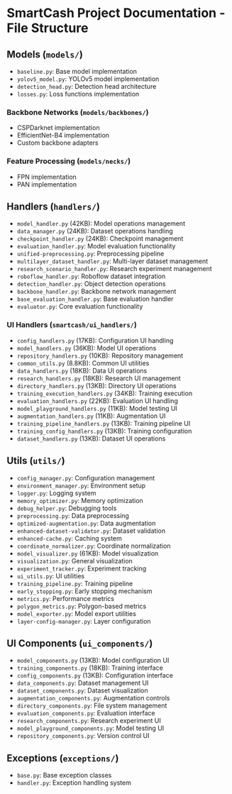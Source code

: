 # SmartCash Project Documentation - File Structure

## Models (`models/`)
- `baseline.py`: Base model implementation
- `yolov5_model.py`: YOLOv5 model implementation
- `detection_head.py`: Detection head architecture
- `losses.py`: Loss functions implementation

### Backbone Networks (`models/backbones/`)
- CSPDarknet implementation
- EfficientNet-B4 implementation
- Custom backbone adapters

### Feature Processing (`models/necks/`)
- FPN implementation
- PAN implementation

## Handlers (`handlers/`)
- `model_handler.py` (42KB): Model operations management
- `data_manager.py` (24KB): Dataset operations handling
- `checkpoint_handler.py` (24KB): Checkpoint management
- `evaluation_handler.py`: Model evaluation functionality
- `unified-preprocessing.py`: Preprocessing pipeline
- `multilayer_dataset_handler.py`: Multi-layer dataset management
- `research_scenario_handler.py`: Research experiment management
- `roboflow_handler.py`: Roboflow dataset integration
- `detection_handler.py`: Object detection operations
- `backbone_handler.py`: Backbone network management
- `base_evaluation_handler.py`: Base evaluation handler
- `evaluator.py`: Core evaluation functionality

### UI Handlers (`smartcash/ui_handlers/`)
- `config_handlers.py` (17KB): Configuration UI handling
- `model_handlers.py` (36KB): Model UI operations
- `repository_handlers.py` (10KB): Repository management
- `common_utils.py` (8.8KB): Common UI utilities
- `data_handlers.py` (18KB): Data UI operations
- `research_handlers.py` (18KB): Research UI management
- `directory_handlers.py` (13KB): Directory UI operations
- `training_execution_handlers.py` (34KB): Training execution
- `evaluation_handlers.py` (22KB): Evaluation UI handling
- `model_playground_handlers.py` (11KB): Model testing UI
- `augmentation_handlers.py` (11KB): Augmentation UI
- `training_pipeline_handlers.py` (13KB): Training pipeline UI
- `training_config_handlers.py` (13KB): Training configuration
- `dataset_handlers.py` (13KB): Dataset UI operations

## Utils (`utils/`)
- `config_manager.py`: Configuration management
- `environment_manager.py`: Environment setup
- `logger.py`: Logging system
- `memory_optimizer.py`: Memory optimization
- `debug_helper.py`: Debugging tools
- `preprocessing.py`: Data preprocessing
- `optimized-augmentation.py`: Data augmentation
- `enhanced-dataset-validator.py`: Dataset validation
- `enhanced-cache.py`: Caching system
- `coordinate_normalizer.py`: Coordinate normalization
- `model_visualizer.py` (61KB): Model visualization
- `visualization.py`: General visualization
- `experiment_tracker.py`: Experiment tracking
- `ui_utils.py`: UI utilities
- `training_pipeline.py`: Training pipeline
- `early_stopping.py`: Early stopping mechanism
- `metrics.py`: Performance metrics
- `polygon_metrics.py`: Polygon-based metrics
- `model_exporter.py`: Model export utilities
- `layer-config-manager.py`: Layer configuration

## UI Components (`ui_components/`)
- `model_components.py` (13KB): Model configuration UI
- `training_components.py` (18KB): Training interface
- `config_components.py` (13KB): Configuration interface
- `data_components.py`: Dataset management UI
- `dataset_components.py`: Dataset visualization
- `augmentation_components.py`: Augmentation controls
- `directory_components.py`: File system management
- `evaluation_components.py`: Evaluation interface
- `research_components.py`: Research experiment UI
- `model_playground_components.py`: Model testing UI
- `repository_components.py`: Version control UI

## Exceptions (`exceptions/`)
- `base.py`: Base exception classes
- `handler.py`: Exception handling system
